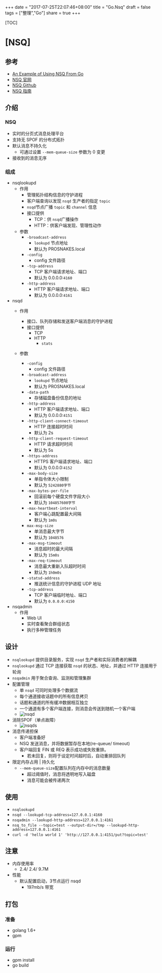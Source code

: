 +++
date = "2017-07-25T22:07:46+08:00"
title = "Go.Nsq"
draft = false
tags = ["整理","Go"]
share = true
+++

[TOC]

# [NSQ]
## 参考
- [An Example of Using NSQ From Go](http://tleyden.github.io/blog/2014/11/12/an-example-of-using-nsq-from-go/)
- [NSQ 官网](http://nsq.io/)
- [NSQ Github](https://github.com/nsqio/nsq)
- [NSQ 指南](http://wiki.jikexueyuan.com/project/nsq-guide/intro.html)

## 介绍
### NSQ
- 实时的分页式消息处理平台
- 支持无 SPOF 的分布式拓扑
- 默认消息不持久化
    - 可通过设置 `--mem-queue-size` 参数为 0 变更
- 接收到的消息无序

### 组成
- nsqlookupd
    - 作用
        - 管理拓扑结构信息的守护进程
        - 客户端查询以发现 `nsqd` 生产者的指定 `topic`
        - `nsqd`节点广播 `topic` 和 `channel` 信息
        - 接口提供
            - TCP：供 `nsqd`广播操作
            - HTTP：供客户端发现、管理性动作
    - 参数
        - `-broadcast-address`
            - `lookupd` 节点地址
            - 默认为 PROSNAKES.local
        - `-config`
            - config 文件路径
        - `-tcp-address`
            - TCP 客户端请求地址、端口
            - 默认为 0.0.0.0:`4160`
        - `-http-address`
            - HTTP 客户端请求地址、端口
            - 默认为 0.0.0.0:`4161`
- nsqd
    - 作用
        - 接口、队列存储和发送客户端消息的守护进程
        - 接口提供
            - TCP
            - HTTP
                - `stats`


    - 参数
        - `-config`
            - config 文件路径
        - `-broadcast-address`
            - `lookupd` 节点地址
            - 默认为 PROSNAKES.local
        - `-data-path`
            - 存储磁盘备份信息的地址
        - `-http-address`
            - HTTP 客户端请求地址、端口
            - 默认为 0.0.0.0:`4151`
        - `-http-client-connect-timeout`
            - HTTP 连接超时时间
            - 默认为 2s
        - `-http-client-request-timeout`
            - HTTP 请求超时时间
            - 默认为 5s
        - `-https-address`
            - HTTPS 客户端请求地址、端口
            - 默认为 0.0.0.0:`4152`
        - `-max-body-size`
            - 单指令体大小限制
            - 默认为 `5242880字节`
        - `-max-bytes-per-file`
            - 回滚前每个硬盘文件字段大小
            - 默认为 `104857600字节`
        - `-max-heartbeat-interval`
            - 客户端心跳配置最大间隔
            - 默认为 `1m0s`
        - `max-msg-size`
            - 单消息最大字节
            - 默认为 `1048576`
        - `-max-msg-timeout`
            - 消息超时的最大间隔
            - 默认为 `15m0s`
        - `-max-req-timeout`
            - 消息最大重新入队超时时间
            - 默认为 `1h0m0s`
        - `-statsd-address`
            - 推送统计信息的守护进程 UDP 地址
        - `-tcp-address`
            - TCP 客户端临时地址、端口
            - 默认为 `0.0.0.0:4150`
- nsqadmin
    - 作用
        - Web UI
        - 实时查看聚合群组状态
        - 执行多种管理任务

## 设计
- `nsqlookupd` 提供目录服务，实现 `nsqd` 生产者和实际消费者的解耦
- `nsqlookupd` 通过 TCP 连接获取 `nsqd` 的状态、地址，并通过 HTTP 连接用于轮询
- `nsqadmin` 用于聚合查询、监测和管理集群
- 配置管理
    - 单 `nsqd` 可同时处理多个数据流
    - 每个通道接收话题中的所有信息拷贝
    - 话题和通道的所有缓冲数据相互独立
    - 一个通道有多个客户端连接，则消息会传送到随机一个客户端
    - ![nsqd](http://wiki.jikexueyuan.com/project/nsq-guide/images/design1.gif)
- 消除SPOF（单点故障）
    - ![nsqds](http://wiki.jikexueyuan.com/project/nsq-guide/images/design3.png)
- 消息传递担保
    - 客户端准备好
    - NSQ 发送消息，并将数据暂存在本地(re-queue/ timeout)
    - 客户端回复 FIN 或 REQ 表示成功或失败重排。
        - 若未回复，则将于设定时间超时后，自动重排回队列
- 限定内存占用 | 持久化
    - `--mem-queue-size`配置队列在内存中的消息数量
        - 超过阈值时，消息将透明地写入磁盘
        - 消息可能会被传递两次

## 使用
- `nsqlookupd`
- `nsqd --lookupd-tcp-address=127.0.0.1:4160`
- `nsqadmin --lookupd-http-address=127.0.0.1:4161`
- `nsq_to_file --topic=test --output-dir=/tmp --lookupd-http-address=127.0.0.1:4161`
- `curl -d 'hello world 1' 'http://127.0.0.1:4151/put?topic=test'`

## 注意
- 内存使用率
    - 2.4/ 2.4/ 9.7M
- 性能
    - 默认配置启动，3节点运行 nsqd
        - 197mb/s 带宽


## 打包
### 准备
- golang 1.6+
- gpm

### 运行
- gpm install
- go build
